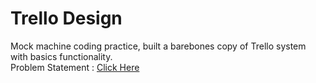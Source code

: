 # Trello Design

Mock machine coding practice, built a barebones copy of Trello system with basics functionality.
<br>Problem Statement : [Click Here](https://workat.tech/machine-coding/practice/trello-problem-t0nwwqt61buz)

